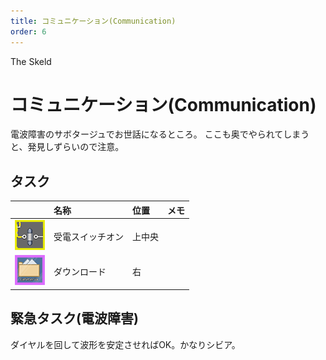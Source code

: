 ```yaml
---
title: コミュニケーション(Communication)
order: 6
---
```


<ImageCard height='auto' width='auto' src="../../assets/map_sk_base.png">
    The Skeld
</ImageCard>


# コミュニケーション(Communication)
電波障害のサボタージュでお世話になるところ。
ここも奥でやられてしまうと、発見しずらいので注意。

## タスク
| | 名称 | 位置 | メモ |
| :-- | :-- | :-- | :-- |
| ![](../../assets/task_ele_recv.png) | 受電スイッチオン | 上中央 |  |
| ![](../../assets/task_dl_up.png) | ダウンロード | 右 |  |

## 緊急タスク(電波障害)
ダイヤルを回して波形を安定させればOK。かなりシビア。
<ImageCard height='auto' width='auto' src="../../assets/task_comm.png" />

